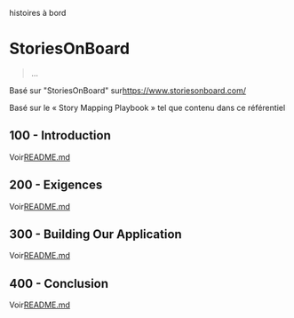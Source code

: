 histoires à bord

# StoriesOnBoard

> ...

Basé sur "StoriesOnBoard" sur<https://www.storiesonboard.com/>

Basé sur le « Story Mapping Playbook » tel que contenu dans ce référentiel

## 100 - Introduction

Voir[README.md](./100/README.md)

## 200 - Exigences

Voir[README.md](./200/README.md)

## 300 - Building Our Application

Voir[README.md](./300/README.md)

## 400 - Conclusion

Voir[README.md](./400/README.md)
